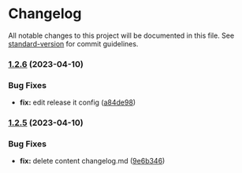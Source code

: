 # Changelog

All notable changes to this project will be documented in this file. See [standard-version](https://github.com/conventional-changelog/standard-version) for commit guidelines.

### [1.2.6](https://github.com/CahBantul/Next.js-Developer-Portfolio-Starter-Code/compare/v1.2.5...v1.2.6) (2023-04-10)


### Bug Fixes

* **fix:** edit release it config ([a84de98](https://github.com/CahBantul/Next.js-Developer-Portfolio-Starter-Code/commit/a84de988195b9fa2185f0f971d9d9ee1465e2d6b))

### [1.2.5](https://github.com/CahBantul/Next.js-Developer-Portfolio-Starter-Code/compare/v1.2.4...v1.2.5) (2023-04-10)


### Bug Fixes

* **fix:** delete content changelog.md ([9e6b346](https://github.com/CahBantul/Next.js-Developer-Portfolio-Starter-Code/commit/9e6b346b9931cbcc01c7fa4105373fba7925ccff))
